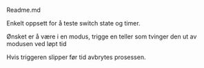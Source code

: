 Readme.md

Enkelt oppsett for å teste switch state og timer.

Ønsket er å være i en modus, trigge en teller som tvinger den ut av modusen ved løpt tid

Hvis triggeren slipper før tid avbrytes prosessen.
